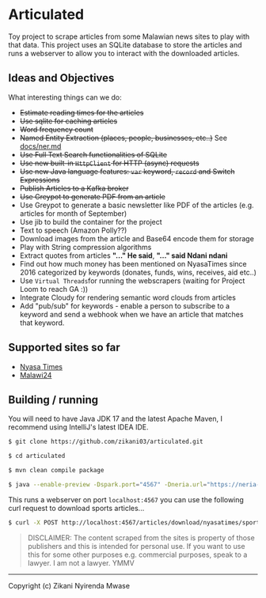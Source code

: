 Articulated
===

Toy project to scrape articles from some Malawian news sites to play with that data.
This project uses an SQLite database to store the articles and runs a webserver to
allow you to interact with the downloaded articles.

## Ideas and Objectives

What interesting things can we do:

- ~~Estimate reading times for the articles~~
- ~~Use sqlite for caching articles~~
- ~~Word frequency count~~
- ~~Named Entity Extraction (places, people, businesses, etc..)~~ See [docs/ner.md](docs/ner.md)
- ~~Use Full Text Search functionalities of SQLite~~
- ~~Use new built-in `HttpClient` for HTTP (async) requests~~
- ~~Use new Java language features: `var` keyword, `record` and  Switch Expressions~~
- ~~Publish Articles to a Kafka broker~~
- ~~Use Greypot to generate PDF from an article~~
- Use Greypot to generate a basic newsletter like PDF of the articles (e.g. articles for month of September)
- Use jib to build the container for the project
- Text to speech (Amazon Polly??)
- Download images from the article and Base64 encode them for storage
- Play with String compression algorithms
- Extract quotes from articles **"..." He said**, **"..." said Ndani ndani**
- Find out how much money has been mentioned on NyasaTimes since 2016 categorized by keywords (donates, funds, wins, receives, aid etc..)
- Use `Virtual Threads`for running the webscrapers (waiting for Project Loom to reach GA :))
- Integrate Cloudy for rendering semantic word clouds from articles
- Add "pub/sub" for keywords - enable a person to subscribe to a keyword and send a webhook when we have an article that matches that keyword.

## Supported sites so far

- [Nyasa Times](https://www.nyasatimes.com)
- [Malawi24](https://malawi24.com)

## Building / running

You will need to have Java JDK 17 and the latest Apache Maven, I recommend using IntelliJ's latest IDEA IDE.

```sh
$ git clone https://github.com/zikani03/articulated.git

$ cd articulated

$ mvn clean compile package

$ java --enable-preview -Dspark.port="4567" -Dneria.url="https://neria-fly.fly.dev" -jar target\articulated.jar 
```

This runs a webserver on port `localhost:4567` you can use the following curl request to download sports articles...

```sh
$ curl -X POST http://localhost:4567/articles/download/nyasatimes/sports?from=1&to=10
```


> DISCLAIMER: The content scraped from the sites is property of those publishers and this is intended for personal use. If you want to use this for some other purposes e.g. commercial purposes, speak to a lawyer. I am not a lawyer. YMMV  

---

Copyright (c) Zikani Nyirenda Mwase